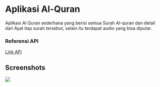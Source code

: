 # Aplikasi Al-Quran
Aplikasi Al Quran sederhana yang berisi semua Surah Al-quran dan detail dari Ayat tiap surah tersebut, selain itu terdapat audio yang bisa diputar.
<h3>Referensi API</h3>
<a href = "https://github.com/bachors/Al-Quran-ID-API?fbclid=IwAR2lPEXmqQA2hw6d0rj-cibvh2cJuIaVJjruI6K96PpQjx1WTU5gfb35LQ4">Link APi</a> 
<h2>Screenshots</h2>
<img src = "https://doc-10-6c-docs.googleusercontent.com/docs/securesc/9d4jbha5imbi2hp4pk3phjbqoioafq8a/836j1h8sm1t58k0ta6e32ishvfeadr06/1602401475000/09201714033501894936/09201714033501894936/11guZNqHFUENXKdwK3X3uEnOHpP0YTaJq?authuser=0"/>
